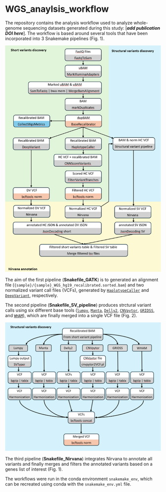 # WGS_anaylsis_workflow

The repository contains the analysis workflow used to analyze whole-genome sequencing datasets generated during this study: [**<em>add publication DOI here</em>**].
The workflow is based around several tools that have been incorporated into 3 Snakemake pipelines (Fig. 1).


<img src="/Figure_1_github.png" alt="Fig. 1: WGS analysis workflow overview" width="800"/>

The aim of the first pipeline (**Snakefile_GATK**) is to generated an alignment file (<code>{sample}/{sample}_WGS_hg19_recalibrated.sorted.bam</code>) and two normalized variant call files (VCFs), generated by <code>[HaplotypeCaller](https://gatk.broadinstitute.org/hc/en-us/articles/21905025322523-HaplotypeCaller)</code> and <code>[DeepVariant](https://github.com/google/deepvariant)</code>, respectively.

The second pipeline (**Snakefile_SV_pipeline**) produces strctural variant calls using six different base tools (<code>[lumpy](https://github.com/arq5x/lumpy-sv)</code>, <code>[Manta](https://github.com/Illumina/manta)</code>, <code>[Delly2](https://github.com/dellytools/delly)</code>, <code>[CNVpytor](https://github.com/abyzovlab/CNVpytor)</code>, <code>[GRIDSS](https://github.com/PapenfussLab/gridss)</code>, and <code>[WHAM](https://github.com/zeeev/wham)</code>), which are finally merged into a single VCF file (Fig. 2).


<img src="/Figure_2_github.png" alt="Fig. 2: Structural variants discovery workflow" width="800"/>


The third pipeline (**Snakefile_Nirvana**) integrates Nirvana to annotate all variants and finally merges and filters the annotated variants based on a genes list of interest (Fig. 1).

The workflows were run in the conda environment <code>snakemake_env</code>, which can be recreated using conda with the <code>snakemake_env.yml</code> file.
